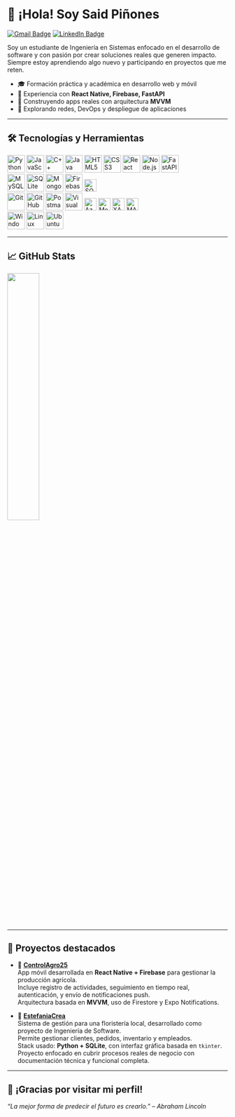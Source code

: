 # 👋 ¡Hola! Soy Said Piñones

[![Gmail Badge](https://img.shields.io/badge/Gmail-EA4335.svg?style=for-the-badge&logo=Gmail&logoColor=white)](mailto:ramoszaid5@gmail.com)
[![LinkedIn Badge](https://img.shields.io/badge/LinkedIn-0A66C2?style=for-the-badge&logo=linkedin&logoColor=white)](https://www.linkedin.com/in/rafaelpinones16/)

Soy un estudiante de Ingeniería en Sistemas enfocado en el desarrollo de software y con pasión por crear soluciones reales que generen impacto. Siempre estoy aprendiendo algo nuevo y participando en proyectos que me reten.  

- 🎓 Formación práctica y académica en desarrollo web y móvil  
- 🔧 Experiencia con **React Native, Firebase, FastAPI**  
- 📱 Construyendo apps reales con arquitectura **MVVM**  
- 🚀 Explorando redes, DevOps y despliegue de aplicaciones  

---

## 🛠️ Tecnologías y Herramientas

<div align="left">

<!-- Lenguajes -->
<img alt="Python" src="https://cdn.jsdelivr.net/gh/devicons/devicon/icons/python/python-original.svg" width="40px"/>
<img alt="JavaScript" src="https://cdn.jsdelivr.net/gh/devicons/devicon/icons/javascript/javascript-original.svg" width="40px"/>
<img alt="C++" src="https://cdn.jsdelivr.net/gh/devicons/devicon/icons/cplusplus/cplusplus-original.svg" width="40px"/>
<img alt="Java" src="https://cdn.jsdelivr.net/gh/devicons/devicon/icons/java/java-original.svg" width="40px"/>
<img alt="HTML5" src="https://cdn.jsdelivr.net/gh/devicons/devicon/icons/html5/html5-original.svg" width="40px"/>
<img alt="CSS3" src="https://cdn.jsdelivr.net/gh/devicons/devicon/icons/css3/css3-original.svg" width="40px"/>
<img alt="React" src="https://cdn.jsdelivr.net/gh/devicons/devicon/icons/react/react-original.svg" width="40px"/>
<img alt="Node.js" src="https://cdn.jsdelivr.net/gh/devicons/devicon/icons/nodejs/nodejs-original.svg" width="40px"/>
<img alt="FastAPI" src="https://cdn.jsdelivr.net/gh/devicons/devicon/icons/fastapi/fastapi-original.svg" width="40px"/>

<br/>

<!-- Bases de datos -->
<img alt="MySQL" src="https://cdn.jsdelivr.net/gh/devicons/devicon/icons/mysql/mysql-original.svg" width="40px"/>
<img alt="SQLite" src="https://cdn.jsdelivr.net/gh/devicons/devicon/icons/sqlite/sqlite-original.svg" width="40px"/>
<img alt="MongoDB" src="https://cdn.jsdelivr.net/gh/devicons/devicon/icons/mongodb/mongodb-original.svg" width="40px"/>
<img alt="Firebase" src="https://cdn.jsdelivr.net/gh/devicons/devicon/icons/firebase/firebase-plain.svg" width="40px"/>
<img alt="SQL Server" src="https://img.shields.io/badge/SQL%20Server-CC2927?style=flat-square&logo=microsoftsqlserver&logoColor=white" height="28px"/>

<br/>

<!-- Herramientas -->
<img alt="Git" src="https://cdn.jsdelivr.net/gh/devicons/devicon/icons/git/git-original.svg" width="40px"/>
<img alt="GitHub" src="https://cdn.jsdelivr.net/gh/devicons/devicon/icons/github/github-original.svg" width="40px"/>
<img alt="Postman" src="https://cdn.jsdelivr.net/gh/devicons/devicon/icons/postman/postman-original.svg" width="40px"/>
<img alt="Visual Studio" src="https://cdn.jsdelivr.net/gh/devicons/devicon/icons/visualstudio/visualstudio-plain.svg" width="40px"/>
<img alt="Azure DevOps" src="https://img.shields.io/badge/Azure_DevOps-0078D7?style=flat-square&logo=azuredevops&logoColor=white" height="28px"/>
<img alt="MongoDB Compass" src="https://img.shields.io/badge/MongoDB_Compass-47A248?style=flat-square&logo=mongodb&logoColor=white" height="28px"/>
<img alt="XAMPP" src="https://img.shields.io/badge/XAMPP-FB7A24?style=flat-square&logo=apache&logoColor=white" height="28px"/>
<img alt="MAMP" src="https://img.shields.io/badge/MAMP-2C3E50?style=flat-square&logo=mamp&logoColor=white" height="28px"/>

<br/>

<!-- Sistemas operativos -->
<img alt="Windows" src="https://cdn.jsdelivr.net/gh/devicons/devicon/icons/windows8/windows8-original.svg" width="40px"/>
<img alt="Linux" src="https://cdn.jsdelivr.net/gh/devicons/devicon/icons/linux/linux-original.svg" width="40px"/>
<img alt="Ubuntu" src="https://cdn.jsdelivr.net/gh/devicons/devicon/icons/ubuntu/ubuntu-plain.svg" width="40px"/>

</div>

---

## 📈 GitHub Stats

<img src="https://github-readme-stats.vercel.app/api/top-langs/?username=SaidPR&layout=compact&theme=tokyonight" width="38%" />

---

## 🚧 Proyectos destacados

- 🌱 **[ControlAgro25](https://github.com/SaidPR/ControlAgro25)**  
  App móvil desarrollada en **React Native + Firebase** para gestionar la producción agrícola.  
  Incluye registro de actividades, seguimiento en tiempo real, autenticación, y envío de notificaciones push.  
  Arquitectura basada en **MVVM**, uso de Firestore y Expo Notifications.

- 💐 **[EstefaniaCrea](https://github.com/SaidPR/EstefaniaCrea)**  
  Sistema de gestión para una floristería local, desarrollado como proyecto de Ingeniería de Software.  
  Permite gestionar clientes, pedidos, inventario y empleados.  
  Stack usado: **Python + SQLite**, con interfaz gráfica basada en `tkinter`.  
  Proyecto enfocado en cubrir procesos reales de negocio con documentación técnica y funcional completa.

---

## 🙌 ¡Gracias por visitar mi perfil!

_“La mejor forma de predecir el futuro es crearlo.” – Abraham Lincoln_


